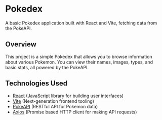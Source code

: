 # Pokedex

A basic Pokedex application built with React and Vite, fetching data from the PokeAPI.

## Overview

This project is a simple Pokedex that allows you to browse information about various Pokemon. You can view their names, images, types, and basic stats, all powered by the PokeAPI.

## Technologies Used

* [React](https://react.dev/) (JavaScript library for building user interfaces)
* [Vite](https://vitejs.dev/) (Next-generation frontend tooling)
* [PokeAPI](https://pokeapi.co/) (RESTful API for Pokemon data)
* [Axios](https://axios-http.com/docs/intro) (Promise based HTTP client for making API requests)

